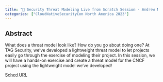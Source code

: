 ```yaml
---
title: "🦝 Security Threat Modeling Live from Scratch Session - Andrew Martin, Control Plane"
categories: ["CloudNativeSecurityCon North America 2023"]
---
```


## Abstract

What does a threat model look like? How do you go about doing one? At TAG Security, we’ve developed a lightweight threat model to let projects easily go through the exercise of modeling their project. In this session, we will have a hands-on exercise and create a threat model for the CNCF project using the lightweight model we’ve developed!

[Sched URL](https://cloudnativesecurityconna23.sched.com/event/71833ac8d0d21963f0d38e804d020960)

